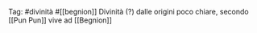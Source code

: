 Tag: #divinità #[[begnion]]
Divinità (?) dalle origini poco chiare, secondo [[Pun Pun]] vive ad [[Begnion]]